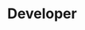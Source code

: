 ---
name: "Lydia Xu"
group: "member"
title: "Developer"
img: "lxu.jpg"
github: "lydiaxuu"
email: "lydiaxu@g.ucla.edu"
---